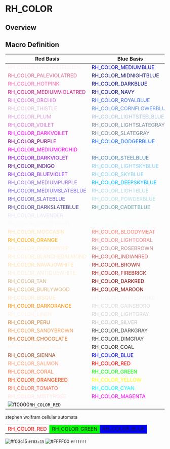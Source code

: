 # RH_COLOR

## Overview





## Macro Definition

| Red Basis                                             | Blue Basis                                           | Green Basis                                             |
| ----------------------------------------------------- | ---------------------------------------------------- | ------------------------------------------------------- |
| <font color="#fff0f5">RH_COLOR_LAVENDERBLUSH  </font> | <font color="#    cd">RH_COLOR_MEDIUMBLUE    </font> | <font color="#  ffff">RH_COLOR_AQUA             </font> |
| <font color="#db7093">RH_COLOR_PALEVIOLATRED  </font> | <font color="#191970">RH_COLOR_MIDNIGHTBLUE  </font> | <font color="#  ced1">RH_COLOR_DARKTURQUOISE    </font> |
| <font color="#ff69b4">RH_COLOR_HOTPINK        </font> | <font color="#    8b">RH_COLOR_DARKBLUE      </font> | <font color="#2f4f4f">RH_COLOR_DARKSLATEGRAY    </font> |
| <font color="#c71585">RH_COLOR_MEDIUMVIOLATRED</font> | <font color="#    80">RH_COLOR_NAVY          </font> | <font color="#  8b8b">RH_COLOR_DARKCYAN         </font> |
| <font color="#da70d6">RH_COLOR_ORCHID         </font> | <font color="#4169e1">RH_COLOR_ROYALBLUE     </font> | <font color="#  8080">RH_COLOR_TEAL             </font> |
| <font color="#d8bfd8">RH_COLOR_THISTLE        </font> | <font color="#6495ed">RH_COLOR_CORNFLOWERBLUE</font> | <font color="#48d1cc">RH_COLOR_MEDIUMTURQUOISE  </font> |
| <font color="#dda0dd">RH_COLOR_PLUM           </font> | <font color="#b0c4de">RH_COLOR_LIGHTSTEELBLUE</font> | <font color="#20b2aa">RH_COLOR_LIGHTSEEGREEN    </font> |
| <font color="#da70d6">RH_COLOR_VOILET         </font> | <font color="#778899">RH_COLOR_LIGHTSLATEGRAY</font> | <font color="#40e0d0">RH_COLOR_TURQUOISE        </font> |
| <font color="#ff00ff">RH_COLOR_DARKVOILET     </font> | <font color="#708090">RH_COLOR_SLATEGRAY     </font> | <font color="#7fffd4">RH_COLOR_AQUAMARINE       </font> |
| <font color="#800080">RH_COLOR_PURPLE         </font> | <font color="#1e72ff">RH_COLOR_DODGERBLUE    </font> | <font color="#66cdaa">RH_COLOR_MEDIUMAQUAMARINE </font> |
| <font color="#ff00ff">RH_COLOR_MEDIUMORCHID   </font> | <font color="#f0f8ff">RH_COLOR_ALICEBLUE     </font> | <font color="#  fa9a">RH_COLOR_MEDIUMSPRINGGREEN</font> |
| <font color="#9400d3">RH_COLOR_DARKVIOLET     </font> | <font color="#4682b4">RH_COLOR_STEELBLUE     </font> | <font color="#  ff7f">RH_COLOR_SPRINGGREEN      </font> |
| <font color="#4b0082">RH_COLOR_INDIGO         </font> | <font color="#87cefa">RH_COLOR_LIGHTSKYBLUE  </font> | <font color="#3cb371">RH_COLOR_MEDIUMSEEGREEN   </font> |
| <font color="#8a2be2">RH_COLOR_BLUEVIOLET     </font> | <font color="#87ceeb">RH_COLOR_SKYBLUE       </font> | <font color="#2e8b57">RH_COLOR_SEEGREEN         </font> |
| <font color="#9370db">RH_COLOR_MEDIUMPURPLE   </font> | <font color="#  bfff">RH_COLOR_DEEPSKYBLUE   </font> | <font color="#90ee90">RH_COLOR_LIGHTGREEN       </font> |
| <font color="#7b68ee">RH_COLOR_MEDIUMSLATEBLUE</font> | <font color="#add8e6">RH_COLOR_LIGHTBLUE     </font> | <font color="#98fb98">RH_COLOR_PALEGREEN        </font> |
| <font color="#6a5acd">RH_COLOR_SLATEBLUE      </font> | <font color="#b0e0e6">RH_COLOR_POWDERBLUE    </font> | <font color="#8fbc8f">RH_COLOR_DARKSEEGREEN     </font> |
| <font color="#483d8b">RH_COLOR_DARKSLATEBLUE  </font> | <font color="#5f9ea0">RH_COLOR_CADETBLUE     </font> | <font color="#32cd32">RH_COLOR_LIME             </font> |
| <font color="#e6e6fa">RH_COLOR_LAVENDER       </font> | <font color="#f5ffff">RH_COLOR_AZURE         </font> | <font color="#7fff00">RH_COLOR_CHARTREUSE       </font> |
| <font color="#f8f8ff">RH_COLOR_GHOSTWHITE     </font> | <font color="#f0ffff">RH_COLOR_LIGHTCYAN     </font> | <font color="#afeeee">RH_COLOR_PALETURQUOISE    </font> |
| <font color="#ffe4b5">RH_COLOR_MOCCASIN       </font> | <font color="#fa8072">RH_COLOR_BLOODYMEAT    </font> | <font color="#228b22">RH_COLOR_FORESTGREEN      </font> |
| <font color="#ffa500">RH_COLOR_ORANGE         </font> | <font color="#f08080">RH_COLOR_LIGHTCORAL    </font> | <font color="#7cfc00">RH_COLOR_LAWNGREEN        </font> |
| <font color="#ffefd5">RH_COLOR_PAPAYAWHIP     </font> | <font color="#bc8f8f">RH_COLOR_ROSEBROWN     </font> | <font color="#adff2f">RH_COLOR_GREENYELLOW      </font> |
| <font color="#ffebcd">RH_COLOR_BLANCHEDALMOND </font> | <font color="#cd5c5c">RH_COLOR_INDIANRED     </font> | <font color="#556b2f">RH_COLOR_DARKOLIVEGREEN   </font> |
| <font color="#ffdead">RH_COLOR_NAVAJOWHITE    </font> | <font color="#a52a2a">RH_COLOR_BROWN         </font> | <font color="#9acd32">RH_COLOR_YELLOWGREEN      </font> |
| <font color="#faebd7">RH_COLOR_ANTIQUEWHITE   </font> | <font color="#b22222">RH_COLOR_FIREBRICK     </font> | <font color="#228b22">RH_COLOR_OLIVEDRAB        </font> |
| <font color="#d2b48c">RH_COLOR_TAN            </font> | <font color="#8b0000">RH_COLOR_DARKRED       </font> | <font color="#f5f5dc">RH_COLOR_BEIGE            </font> |
| <font color="#deb887">RH_COLOR_BURLYWOOD      </font> | <font color="#800000">RH_COLOR_MAROON        </font> | <font color="#228b22">RH_COLOR_LIGHTRODYELLOW   </font> |
| <font color="#ffe4c4">RH_COLOR_BISQUE         </font> | <font color="#f5f5f5">RH_COLOR_WHITESMOKE    </font> | <font color="#fffff0">RH_COLOR_IVORY            </font> |
| <font color="#ff8c00">RH_COLOR_DARKORANGE     </font> | <font color="#dcdcdc">RH_COLOR_GAINSBORO     </font> | <font color="#808000">RH_COLOR_OLIVE            </font> |
| <font color="#fff0e6">RH_COLOR_LINEN          </font> | <font color="#d3d3d3">RH_COLOR_LIGHTGRAY     </font> | <font color="#bdb76b">RH_COLOR_DARKKHAKI        </font> |
| <font color="#cd853f">RH_COLOR_PERU           </font> | <font color="#c0c0c0">RH_COLOR_SILVER        </font> | <font color="#fffacd">RH_COLOR_LEMONCHIFFON     </font> |
| <font color="#f4a460">RH_COLOR_SANDYBROWN     </font> | <font color="#494949">RH_COLOR_DARKGRAY      </font> | <font color="#eee8aa">RH_COLOR_PALEGOLDROD      </font> |
| <font color="#d2691e">RH_COLOR_CHOCOLATE      </font> | <font color="#363636">RH_COLOR_DIMGRAY       </font> | <font color="#f0e68c">RH_COLOR_KHAKI            </font> |
| <font color="#fff5ee">RH_COLOR_SEASHELL       </font> | <font color="#222322">RH_COLOR_COAL          </font> | <font color="#ffd700">RH_COLOR_GOLDEN           </font> |
| <font color="#a0522d">RH_COLOR_SIENNA         </font> | <font color="#    ff">RH_COLOR_BLUE          </font> | <font color="#fff8dc">RH_COLOR_CORNMILK         </font> |
| <font color="#ffa07a">RH_COLOR_SALMON         </font> | <font color="#ff0000">RH_COLOR_RED           </font> | <font color="#daa520">RH_COLOR_GOLDROD          </font> |
| <font color="#ff7f50">RH_COLOR_CORAL          </font> | <font color="#  ff00">RH_COLOR_GREEN         </font> | <font color="#b8860b">RH_COLOR_DARKGOLDROD      </font> |
| <font color="#ff4500">RH_COLOR_ORANGERED      </font> | <font color="#ffff00">RH_COLOR_YELLOW        </font> | <font color="#fffaf0">RH_COLOR_FLORALWHITE      </font> |
| <font color="#ff6347">RH_COLOR_TOMATO         </font> | <font color="#  ffff">RH_COLOR_CYAN          </font> | <font color="#fdf5e6">RH_COLOR_OLDLACE          </font> |
| <font color="#ffe4e1">RH_COLOR_MISTYROSE      </font> | <font color="#ff00ff">RH_COLOR_MAGENTA       </font> | <font color="#f5deb3">RH_COLOR_WHEAT            </font> |
|  ![ff0000](https://via.placeholder.com/15/f03c15/000000?text=+)`RH_COLOR_RED`|  |  |



stephen wolfram cellular automata







<table>
    <tr>
        <td><font color=#FF0000>RH_COLOR_RED </font></td><td bgcolor=#00FF00>RH_COLOR_GREEN</td><td bgcolor=#0000FF>RH_COLOR_BLUE</td>
    </tr>   
</table>




![#f03c15](https://via.placeholder.com/15/f03c15/000000?text=+) `#f03c15`
![#FFFF00](https://via.placeholder.com/15/FFFF00/000000?text=+) `#ffffff`



